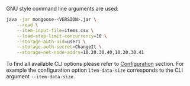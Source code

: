 GNU style command line arguments are used:

```bash
java -jar mongoose-<VERSION>.jar \
    --read \
    --item-input-file=items.csv \
    --load-step-limit-concurrency=10 \
    --storage-auth-uid=user1 \
    --storage-auth-secret=ChangeIt \
    --storage-net-node-addrs=10.20.30.40,10.20.30.41
```

To find all available CLI options please refer to
[Configuration](configuration.md) section. For example the
configuration option `item-data-size` corresponds to the CLI argument
`--item-data-size`.
